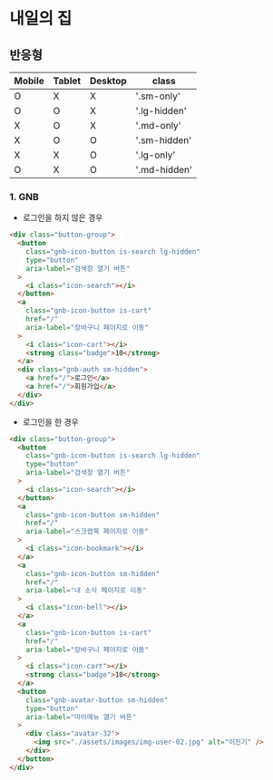 # 내일의 집

## 반응형

| Mobile | Tablet | Desktop | class        |
| ------ | ------ | ------- | ------------ |
| O      | X      | X       | '.sm-only'   |
| O      | O      | X       | '.lg-hidden' |
| X      | O      | X       | '.md-only'   |
| X      | O      | O       | '.sm-hidden' |
| X      | X      | O       | '.lg-only'   |
| O      | X      | O       | '.md-hidden' |

### 1. GNB

- 로그인을 하지 않은 경우

```html
<div class="button-group">
  <button
    class="gnb-icon-button is-search lg-hidden"
    type="button"
    aria-label="검색창 열기 버튼"
  >
    <i class="icon-search"></i>
  </button>
  <a
    class="gnb-icon-button is-cart"
    href="/"
    aria-label="장바구니 페이지로 이동"
  >
    <i class="icon-cart"></i>
    <strong class="badge">10</strong>
  </a>
  <div class="gnb-auth sm-hidden">
    <a href="/">로그인</a>
    <a href="/">회원가입</a>
  </div>
</div>
```

- 로그인을 한 경우

```html
<div class="button-group">
  <button
    class="gnb-icon-button is-search lg-hidden"
    type="button"
    aria-label="검색창 열기 버튼"
  >
    <i class="icon-search"></i>
  </button>
  <a
    class="gnb-icon-button sm-hidden"
    href="/"
    aria-label="스크랩북 페이지로 이동"
  >
    <i class="icon-bookmark"></i>
  </a>
  <a
    class="gnb-icon-button sm-hidden"
    href="/"
    aria-label="내 소식 페이지로 이동"
  >
    <i class="icon-bell"></i>
  </a>
  <a
    class="gnb-icon-button is-cart"
    href="/"
    aria-label="장바구니 페이지로 이동"
  >
    <i class="icon-cart"></i>
    <strong class="badge">10</strong>
  </a>
  <button
    class="gnb-avatar-button sm-hidden"
    type="button"
    aria-label="마이메뉴 열기 버튼"
  >
    <div class="avatar-32">
      <img src="./assets/images/img-user-02.jpg" alt="이진기" />
    </div>
  </button>
</div>
```
